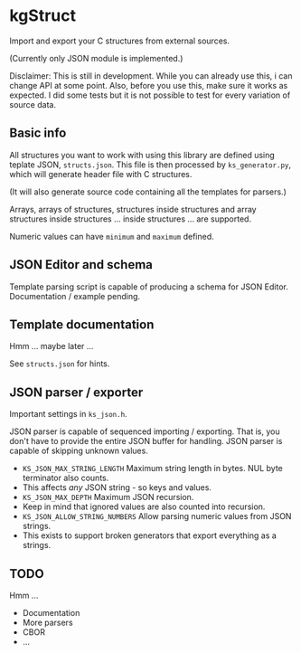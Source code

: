 # kgStruct

Import and export your C structures from external sources.

(Currently only JSON module is implemented.)

Disclaimer:
This is still in development. While you can already use this, i can change API at some point.
Also, before you use this, make sure it works as expected. I did some tests but it is not possible to test for every variation of source data.

## Basic info

All structures you want to work with using this library are defined using teplate JSON, `structs.json`.
This file is then processed by `ks_generator.py`, which will generate header file with C structures.

(It will also generate source code containing all the templates for parsers.)

Arrays, arrays of structures, structures inside structures and array structures inside structures ... inside structures ... are supported.

Numeric values can have `minimum` and `maximum` defined.

## JSON Editor and schema

Template parsing script is capable of producing a schema for JSON Editor.
Documentation / example pending.

## Template documentation

Hmm ... maybe later ...

See `structs.json` for hints.

## JSON parser / exporter

Important settings in `ks_json.h`.

JSON parser is capable of sequenced importing / exporting. That is, you don't have to provide the entire JSON buffer for handling.
JSON parser is capable of skipping unknown values.

- `KS_JSON_MAX_STRING_LENGTH` Maximum string length in bytes. NUL byte terminator also counts.
 - This affects *any* JSON string - so keys and values.
- `KS_JSON_MAX_DEPTH` Maximum JSON recursion.
 - Keep in mind that ignored values are also counted into recursion.
- `KS_JSON_ALLOW_STRING_NUMBERS` Allow parsing numeric values from JSON strings.
 - This exists to support broken generators that export everything as a strings.

## TODO

Hmm ...

- Documentation
- More parsers
 - CBOR
 - ...
